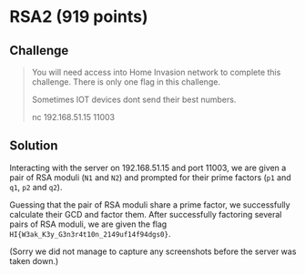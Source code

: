 # RSA2 (919 points)

## Challenge

>You will need access into Home Invasion network to complete this challenge. There is only one flag in this challenge.
>
>Sometimes IOT devices dont send their best numbers.
>
>nc 192.168.51.15 11003

## Solution

Interacting with the server on 192.168.51.15 and port 11003, we are given a pair of RSA moduli (`N1` and `N2`) and prompted for their prime factors (`p1` and `q1`, `p2` and `q2`).

Guessing that the pair of RSA moduli share a prime factor, we successfully calculate their GCD and factor them. After successfully factoring several pairs of RSA moduli, we are given the flag `HI{W3ak_K3y_G3n3r4t10n_2149uf14f94dgs0}`.

(Sorry we did not manage to capture any screenshots before the server was taken down.)
